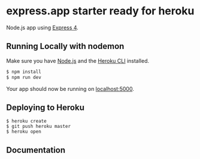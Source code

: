 # express.app starter ready for heroku

Node.js app using [Express 4](http://expressjs.com/).

## Running Locally with nodemon

Make sure you have [Node.js](http://nodejs.org/) and the [Heroku CLI](https://cli.heroku.com/) installed.

```sh
$ npm install
$ npm run dev
```

Your app should now be running on [localhost:5000](http://localhost:5000/).

## Deploying to Heroku

```
$ heroku create
$ git push heroku master
$ heroku open
```

## Documentation

